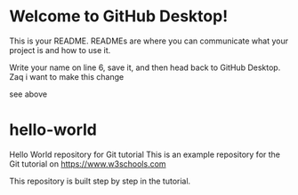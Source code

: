 # Welcome to GitHub Desktop!

This is your README. READMEs are where you can communicate what your project is and how to use it.

Write your name on line 6, save it, and then head back to GitHub Desktop.
Zaq i want to make this change

see above
# hello-world
Hello World repository for Git tutorial
This is an example repository for the Git tutorial on https://www.w3schools.com

This repository is built step by step in the tutorial.